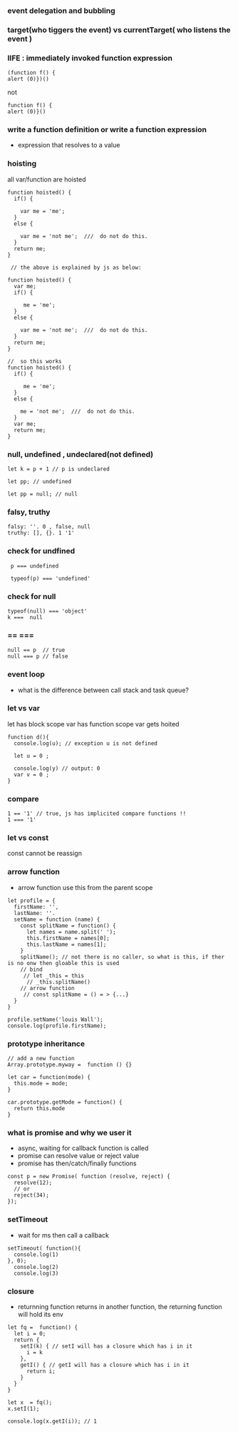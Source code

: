 ### event delegation and bubbling

### target(who tiggers the event) vs currentTarget( who listens the event )

### IIFE : immediately invoked function expression
```
(function f() {
alert (0)})()
```
not 
```
function f() {
alert (0)}()
```

### write a function definition or  write a function expression

 -  expression that resolves to a value


### hoisting
all var/function are hoisted
```
function hoisted() {
  if() {

    var me = 'me';
  }
  else {

    var me = 'not me';  ///  do not do this.
  }
  return me;
}

 // the above is explained by js as below:

function hoisted() {
  var me;
  if() {

     me = 'me';
  }
  else {

    var me = 'not me';  ///  do not do this.
  }
  return me;
}

//  so this works 
function hoisted() {
  if() {

     me = 'me';
  }
  else {

    me = 'not me';  ///  do not do this.
  }
  var me;
  return me;
}

```


### null, undefined , undeclared(not defined)

```
let k = p + 1 // p is undeclared

let pp; // undefined

let pp = null; // null
```

### falsy, truthy

```
falsy: ''. 0 , false, null
truthy: [], {}. 1 '1'
```

### check for undfined

```
 p === undefined

 typeof(p) === 'undefined'

```

### check for null

```
typeof(null) === 'object'
k ===  null
```

### == ===

```
null == p  // true
null === p // false 
```

### event loop
- what is the difference between call stack and task queue?


### let vs var
let has block scope
var has function scope
var gets hoited
```
function d(){
  console.log(u); // exception u is not defined

  let u = 0 ;

  console.log(y) // output: 0
  var v = 0 ;
}
```

### compare
```
1 == '1' // true, js has implicited compare functions !!
1 === '1'
```

### let vs const
const cannot be reassign 

### arrow function
 - arrow function use this from the parent scope

```
let profile = {
  firstName: '',
  lastName: ''.
  setName = function (name) {
    const splitName = function() {
      let names = name.split(' ');
      this.firstName = names[0];
      this.lastName = names[1];
    }
    splitName(); // not there is no caller, so what is this, if ther is no onw then gloable this is used
    // bind 
     // let _this = this 
      // _this.splitName()
    // arrow function
     // const splitName = () = > {...}
  }
}

profile.setName('louis Wall');
console.log(profile.firstName);
```

### prototype inheritance

```
// add a new function
Array.prototype.myway =  function () {}
``` 

```
let car = function(mode) {
  this.mode = mode;
}

car.prototype.getMode = function() {
  return this.mode
}
```

### what is promise and why we user it
 - async, waiting for callback function is called
 - promise can resolve value or reject value
 - promise has then/catch/finally functions
  ```
  const p = new Promise( function (resolve, reject) { 
    resolve(12);
    // or 
    reject(34);
  });
  ```

### setTimeout 
 -  wait for ms then call a callback 

```
setTimeout( function(){ 
  console.log(1)
}, 0);
  console.log(2)
  console.log(3)

```

### closure
 - returnning function returns in another function, the returning function will hold its env

```
let fq =  function() {
  let i = 0;
  return {
    setI(k) { // setI will has a closure which has i in it
      i = k
    },
    getI() { // getI will has a closure which has i in it
      return i;
    }
  }
}

let x  = fq();
x.setI(1);

console.log(x.getI(i)); // 1
```
